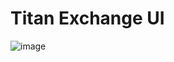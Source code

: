 # Titan Exchange UI

![image](https://user-images.githubusercontent.com/8243054/116179038-96f00a00-a6e4-11eb-8be8-7c6076f648f0.png)
